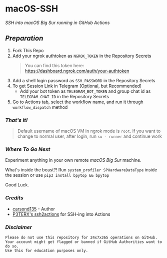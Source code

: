 # macOS-SSH

_SSH into macOS Big Sur running in GitHub Actions_

## _Preparation_

1. Fork This Repo
2. Add your ngrok authtoken as `NGROK_TOKEN` in the Repository Secrets
   > You can find this token here: https://dashboard.ngrok.com/auth/your-authtoken
3. Add a shell login password as `SSH_PASSWORD` in the Repository Secrets
4. To get Session Link in Telegram [Optional, but Recommended]
   - Add  your bot token as `TELEGRAM_BOT_TOKEN` and group chat id as `TELEGRAM_CHAT_ID` in the Repository Secrets
5. Go to Actions tab, select the workflow name, and run it through `workflow_dispatch` method

### _That's it!_

> Default username of macOS VM in ngrok mode is `root`. If you want to change to normal user, after login, run `su - runner` and continue work

### _Where To Go Next_

Experiment anything in your own remote _macOS Big Sur_ machine.

What's inside the beast?! Run `system_profiler SPHardwareDataType` inside the session or use `pip3 install bpytop && bpytop`

Good Luck.

### _Credits_

- [carsond135](https://github.com/carsond135) - Author
- [P3TERX's ssh2actions](https://github.com/P3TERX/ssh2actions) for SSH-ing into Actions

### _Disclaimer_

```text
Please do not use this repository for 24x7x365 operations on GitHub.
Your account might get flagged or banned if GitHub Authorities want to do so.
Use this for education purposes only.
